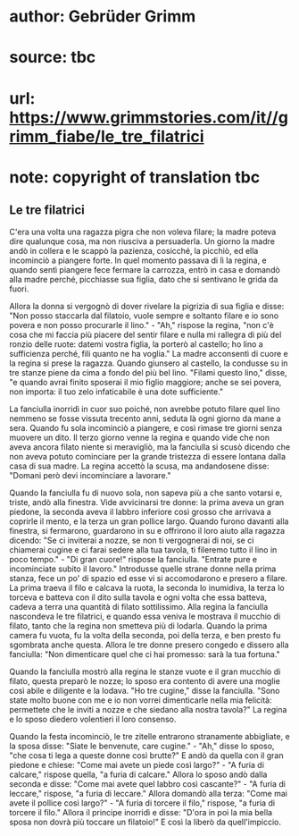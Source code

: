 # author: Gebrüder Grimm
# source: tbc
# url: https://www.grimmstories.com/it//grimm_fiabe/le_tre_filatrici
# note: copyright of translation tbc

## Le tre filatrici 

C'era una volta una ragazza pigra che non voleva filare; la madre
poteva dire qualunque cosa, ma non riusciva a persuaderla. Un giorno la
madre andò in collera e le scappò la pazienza, cosicché‚ la picchiò, ed
ella incominciò a piangere forte. In quel momento passava di lì la
regina, e quando sentì piangere fece fermare la carrozza, entrò in casa
e domandò alla madre perché‚ picchiasse sua figlia, dato che si
sentivano le grida da fuori.

Allora la donna si vergognò di dover rivelare la pigrizia di sua figlia
e disse: "Non posso staccarla dal filatoio, vuole sempre e soltanto
filare e io sono povera e non posso procurarle il lino." - "Ah,"
rispose la regina, "non c'è cosa che mi faccia più piacere del sentir
filare e nulla mi rallegra di più del ronzio delle ruote: datemi vostra
figlia, la porterò al castello; ho lino a sufficienza perché‚ fili
quanto ne ha voglia." La madre acconsentì di cuore e la regina si prese
la ragazza. Quando giunsero al castello, la condusse su in tre stanze
piene da cima a fondo del più bel lino. "Filami questo lino," disse,
"e quando avrai finito sposerai il mio figlio maggiore; anche se sei
povera, non importa: il tuo zelo infaticabile è una dote sufficiente."

La fanciulla inorridì in cuor suo poiché‚ non avrebbe potuto filare quel
lino nemmeno se fosse vissuta trecento anni, seduta là ogni giorno da
mane a sera. Quando fu sola incominciò a piangere, e così rimase tre
giorni senza muovere un dito. Il terzo giorno venne la regina e quando
vide che non aveva ancora filato niente si meravigliò, ma la fanciulla
si scusò dicendo che non aveva potuto cominciare per la grande tristezza
di essere lontana dalla casa di sua madre. La regina accettò la scusa,
ma andandosene disse: "Domani però devi incominciare a lavorare."

Quando la fanciulla fu di nuovo sola, non sapeva più a che santo votarsi
e, triste, andò alla finestra. Vide avvicinarsi tre donne: la prima
aveva un gran piedone, la seconda aveva il labbro inferiore così grosso
che arrivava a coprirle il mento, e la terza un gran pollice largo.
Quando furono davanti alla finestra, si fermarono, guardarono in su e
offrirono il loro aiuto alla ragazza dicendo: "Se ci inviterai a nozze,
se non ti vergognerai di noi, se ci chiamerai cugine e ci farai sedere
alla tua tavola, ti fileremo tutto il lino in poco tempo." - "Di gran
cuore!" rispose la fanciulla. "Entrate pure e incominciate subito il
lavoro." Introdusse quelle strane donne nella prima stanza, fece un
po' di spazio ed esse vi si accomodarono e presero a filare. La prima
traeva il filo e calcava la ruota, la seconda lo inumidiva, la terza lo
torceva e batteva con il dito sulla tavola e ogni volta che essa
batteva, cadeva a terra una quantità di filato sottilissimo. Alla regina
la fanciulla nascondeva le tre filatrici, e quando essa veniva le
mostrava il mucchio di filato, tanto che la regina non smetteva più di
lodarla. Quando la prima camera fu vuota, fu la volta della seconda, poi
della terza, e ben presto fu sgombrata anche questa. Allora le tre donne
presero congedo e dissero alla fanciulla: "Non dimenticare quel che ci
hai promesso: sarà la tua fortuna."

Quando la fanciulla mostrò alla regina le stanze vuote e il gran mucchio
di filato, questa preparò le nozze; lo sposo era contento di avere una
moglie così abile e diligente e la lodava. "Ho tre cugine," disse la
fanciulla. "Sono state molto buone con me e io non vorrei dimenticarle
nella mia felicità: permettete che le inviti a nozze e che siedano alla
nostra tavola?" La regina e lo sposo diedero volentieri il loro
consenso.

Quando la festa incominciò, le tre zitelle entrarono stranamente
abbigliate, e la sposa disse: "Siate le benvenute, care cugine." -
"Ah," disse lo sposo, "che cosa ti lega a queste donne così brutte?"
E andò da quella con il gran piedone e chiese: "Come mai avete un piede
così largo?" - "A furia di calcare," rispose quella, "a furia di
calcare." Allora lo sposo andò dalla seconda e disse: "Come mai avete
quel labbro così cascante?" - "A furia di leccare," rispose, "a
furia di leccare." Allora domandò alla terza: "Come mai avete il
pollice così largo?" - "A furia di torcere il filo," rispose, "a
furia di torcere il filo." Allora il principe inorridì e disse:
"D'ora in poi la mia bella sposa non dovrà più toccare un filatoio!"
E così la liberò da quell'impiccio.
